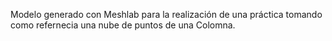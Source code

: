 Modelo generado con Meshlab para la realización de una práctica tomando como refernecia una nube de puntos de una Colomna.
